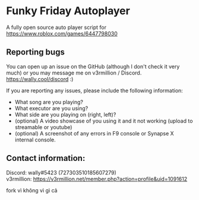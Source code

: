 # Funky Friday Autoplayer
A fully open source auto player script for https://www.roblox.com/games/6447798030<br>

## Reporting bugs
You can open up an issue on the GitHub (although I don't check it very much) or you may message me on v3rmillion / Discord.<br>
https://wally.cool/discord :)

If you are reporting any issues, please include the following information:

* What song are you playing?
* What executor are you using?
* What side are you playing on (right, left)?
* (optional) A video showcase of you using it and it not working (upload to streamable or youtube)
* (optional) A screenshot of any errors in F9 console or Synapse X internal console.


## Contact information:
Discord: wally#5423 (727303510185607279)<br>
v3rmillion: https://v3rmillion.net/member.php?action=profile&uid=1091612

fork vì không vì gì cả
